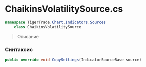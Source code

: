 
# ChaikinsVolatilitySource.cs
```csharp
namespace TigerTrade.Chart.Indicators.Sources  
    class ChaikinsVolatilitySource
```

> Описание

### Синтаксис
```csharp
public override void CopySettings(IndicatorSourceBase source)
```
